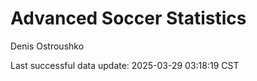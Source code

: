 # Advanced Soccer Statistics
Denis Ostroushko

<!-- gfm -->

Last successful data update: 2025-03-29 03:18:19 CST

